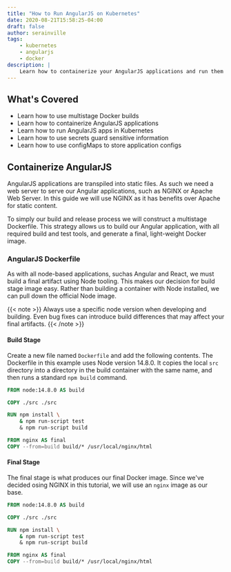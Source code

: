 ```yaml
---
title: "How to Run AngularJS on Kubernetes"
date: 2020-08-21T15:58:25-04:00
draft: false
author: serainville
tags:
    - kubernetes
    - angularjs
    - docker
description: |
    Learn how to containerize your AngularJS applications and run them on Kubernetes in a production environment.
---
```



## What's Covered
* Learn how to use multistage Docker builds
* Learn how to containerize AngularJS applications
* Learn how to run AngularJS apps in Kubernetes
* Learn how to use secrets guard sensitive information
* Learn how to use configMaps to store application configs

## Containerize AngularJS
AngularJS applications are transpiled into static files. As such we need a web server to serve our Angular applications, such as NGINX or Apache Web Server. In this guide we will use NGINX as it has benefits over Apache for static content.

To simply our build and release process we will construct a multistage Dockerfile. This strategy allows us to build our Angular application, with all required build and test tools, and generate a final, light-weight Docker image. 

### AngularJS Dockerfile
As with all node-based applications, suchas Angular and React, we must build a final artifact using Node tooling. This makes our decision for build stage image easy. Rather than building a container with Node installed, we can pull down the official Node image.

{{< note >}}
Always use a specific node version when developing and building. Even bug fixes can introduce build differences that may affect your final artifacts.
{{< /note >}}

#### Build Stage
Create a new file named `Dockerfile` and add the following contents. The Dockerfile in this example uses Node version 14.8.0. It copies the local `src` directory into a directory in the build container with the same name, and then runs a standard `npm build` command.

```dockerfile {hl_lines=["1-7"]}
FROM node:14.8.0 AS build

COPY ./src ./src

RUN npm install \
    & npm run-script test
    & npm run-script build

FROM nginx AS final
COPY --from=build build/* /usr/local/nginx/html
```

#### Final Stage
The final stage is what produces our final Docker image. Since we've decided osing NGINX in this tutorial, we will use an `nginx` image as our base.

```dockerfile {hl_lines=["9-10"]}
FROM node:14.8.0 AS build

COPY ./src ./src

RUN npm install \
    & npm run-script test
    & npm run-script build

FROM nginx AS final
COPY --from=build build/* /usr/local/nginx/html
```






